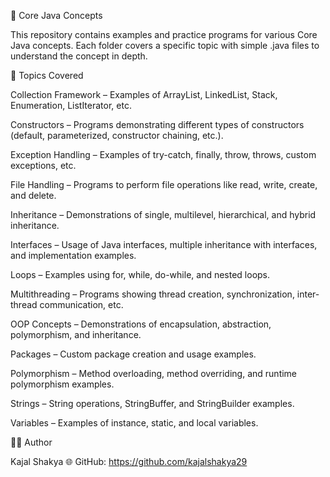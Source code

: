 📘 Core Java Concepts

This repository contains examples and practice programs for various Core Java concepts. Each folder covers a specific topic with simple .java files to understand the concept in depth.

📂 Topics Covered

Collection Framework – Examples of ArrayList, LinkedList, Stack, Enumeration, ListIterator, etc.

Constructors – Programs demonstrating different types of constructors (default, parameterized, constructor chaining, etc.).

Exception Handling – Examples of try-catch, finally, throw, throws, custom exceptions, etc.

File Handling – Programs to perform file operations like read, write, create, and delete.

Inheritance – Demonstrations of single, multilevel, hierarchical, and hybrid inheritance.

Interfaces – Usage of Java interfaces, multiple inheritance with interfaces, and implementation examples.

Loops – Examples using for, while, do-while, and nested loops.

Multithreading – Programs showing thread creation, synchronization, inter-thread communication, etc.

OOP Concepts – Demonstrations of encapsulation, abstraction, polymorphism, and inheritance.

Packages – Custom package creation and usage examples.

Polymorphism – Method overloading, method overriding, and runtime polymorphism examples.

Strings – String operations, StringBuffer, and StringBuilder examples.

Variables – Examples of instance, static, and local variables.

👩‍💻 Author

Kajal Shakya
🌐 GitHub: https://github.com/kajalshakya29
